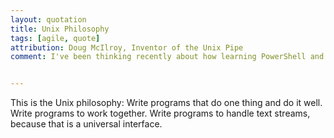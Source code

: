 ```yaml
---
layout: quotation
title: Unix Philosophy
tags: [agile, quote]
attribution: Doug McIlroy, Inventor of the Unix Pipe
comment: I've been thinking recently about how learning PowerShell and Elixir have had an influence on my day job working with C# and was reminded of two quotes from the early Unix days that seem appropriate.


---
```


This is the Unix philosophy: Write programs that do one thing and do it well.
Write programs to work together. Write programs to handle text streams,
because that is a universal interface.
